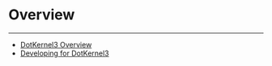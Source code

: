 # Overview
---

* [DotKernel3 Overview](DotKernel3-Overview.md)
* [Developing for DotKernel3](Developing-for-DotKernel3.md)


